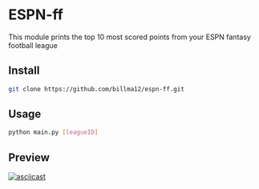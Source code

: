 # ESPN-ff

This module prints the top 10 most scored points from
your ESPN fantasy football league


## Install

```bash
git clone https://github.com/billma12/espn-ff.git
```

## Usage

```bash
python main.py [leagueID]
```

## Preview

[![asciicast](https://asciinema.org/a/xsENMOxRhykL4RmRQrGTXuKYg.png)](https://asciinema.org/a/xsENMOxRhykL4RmRQrGTXuKYg)